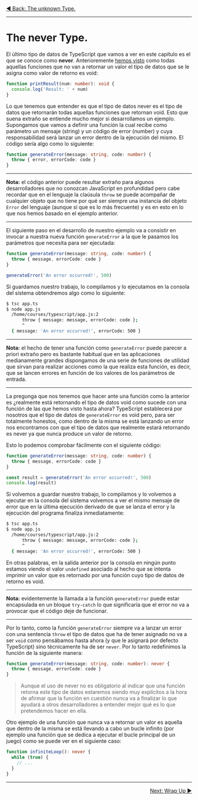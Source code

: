 <p align="left">
 <a href="02_17.md">◀ Back: The unknown Type.</a>
</p>

---

# The never Type.

El último tipo de datos de TypeScript que vamos a ver en este capítulo es el que se conoce como **never**. Anterioremente [hemos visto](./02_14.md) como todas aquellas funciones que no van a retornar un valor el tipo de datos que se le asigna como valor de retorno es void:

```ts
function printResult(num: number): void {
  console.log('Result: ' + num)
}
```

Lo que tenemos que entender es que el tipo de datos never es el tipo de datos que retornarán todas aquellas funciones que retornan void. Esto que suena extraño se entiende mucho mejor si desarrollamos un ejemplo. Supongamos que vamos a definir una función la cual recibe como parámetro un mensaje (string) y un código de error (number) y cuya responsabilidad será lanzar un error dentro de la ejecución del mismo. El código sería algo como lo siguiente:

```ts
function generateError(message: string, code: number) {
  throw { error, errorCode: code }
}
```

---
**Nota:** el código anterior puede resultar extraño para algunos desarrolladores que no conozcan JavaScript en profundidad pero cabe recordar que en el lenguaje la claúsula `throw` se puede acompañar de cualquier objeto que no tiene por qué ser siempre una instancia del objeto `Error` del lenguaje (aunque sí que es lo más frecuente) y es en esto en lo que nos hemos basado en el ejemplo anterior.

---

El siguiente paso en el desarrollo de nuestro ejemplo va a consistir en invocar a nuestra nueva función `generateError` a la que le pasamos los parámetros que necesita para ser ejecutada:

```ts
function generateError(message: string, code: number) {
  throw { message, errorCode: code }
}

generateError('An error occurred!', 500)
```

Si guardamos nuestro trabajo, lo compilamos y lo ejecutamos en la consola del sistema obtendremos algo como lo siguiente:

```bash
$ tsc app.ts
$ node app.js
  /home/courses/typescript/app.js:2
      throw { message: message, errorCode: code };
      ^
  { message: 'An error occurred!', errorCode: 500 }
```

---
**Nota:** el hecho de tener una función como `generateError` puede parecer a priori extraño pero es bastante habitual que en las aplicaciones medianamente grandes dispongamos de una serie de funciones de utilidad que sirvan para realizar acciones como la que realiza esta función, es decir, que se lancen errores en función de los valores de los parámetros de entrada.

---

La pregunga que nos tenemos que hacer ante una función como la anterior es ¿realmente está retornando el tipo de datos void como sucede con una función de las que hemos visto hasta ahora? TypeScript establecerá por nosotros que el tipo de datos de `generateError` es void pero, para ser totalmente honestos, como dentro de la misma se está lanzando un error nos encontramos con que el tipo de datos que realmente estará retornando es never ya que nunca produce un valor de retorno.

Esto lo podemos comprobar fácilmente con el siguiente código:

```ts
function generateError(message: string, code: number) {
  throw { message, errorCode: code }
}

const result = generateError('An error occurred!', 500)
console.log(result)
```

Si volvemos a guardar nuestro trabajo, lo compilamos y lo volvemos a ejecutar en la consola del sistema volvemos a ver el mismo mensaje de error que en la última ejecución derivado de que se lanza el error y la ejecución del programa finaliza inmediatamente:

```bash
$ tsc app.ts
$ node app.js
  /home/courses/typescript/app.js:2
      throw { message: message, errorCode: code };
      ^
  { message: 'An error occurred!', errorCode: 500 }
```

En otras palabras, en la salida anterior por la consola en ningún punto estamos viendo el valor `undefined` asociado al hecho que se intenta imprimir un valor que es retornado por una función cuyo tipo de datos de retorno es void.

---
**Nota:** evidentemente la llamada a la función `generateError` puede estar encapsulada en un bloque `try-catch` lo que significaría que el error no va a provocar que el código deje de funcionar.

---

Por lo tanto, como la función `generateError` siempre va a lanzar un error con una sentencia `throw` el tipo de datos que ha de tener asignado no va a ser `void` como pensábamos hasta ahora (y que le asignará por defecto TypeScript) sino técnicamente ha de ser `never`. Por lo tanto redefinimos la función de la siguiente manera:

```ts
function generateError(message: string, code: number): never {
  throw { message, errorCode: code }
}
```

> Aunque el uso de never no es obligatorio al indicar que una función retorna este tipo de datos estaremos siendo muy explícitos a la hora de afirmar que la función en cuestión nunca va a finalizar lo que ayudará a otros desarrolladores a entender mejor qué es lo que pretendemos hacer en ella.

Otro ejemplo de una función que nunca va a retornar un valor es aquella que dentro de la misma se está llevando a cabo un bucle infinito (por ejemplo una función que se dedica a ejecutar el bucle principal de un juego) como se puede ver en el siguiente caso:

```ts
function infiniteLoop(): never {
  while (true) {
    // ...
  }
}
```

---

<p align="right">
 <a href="02_19.md">Next: Wrap Up ▶</a>
</p>
